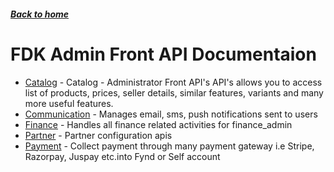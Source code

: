 ##### [Back to home](../../README.md)

# FDK Admin Front API Documentaion


* [Catalog](CATALOG.md) - Catalog - Administrator Front API's API's allows you to access list of products, prices, seller details, similar features, variants and many more useful features.  
* [Communication](COMMUNICATION.md) - Manages email, sms, push notifications sent to users 
* [Finance](FINANCE.md) - Handles all finance related activities for finance_admin 
* [Partner](PARTNER.md) - Partner configuration apis 
* [Payment](PAYMENT.md) - Collect payment through many payment gateway i.e Stripe, Razorpay, Juspay etc.into Fynd or Self account 

